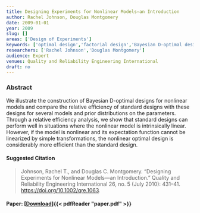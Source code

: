 ```yaml
---
title: Designing Experiments for Nonlinear Models—an Introduction
author: Rachel Johnson, Douglas Montgomery
date: 2009-01-01
year: 2009
slug: []
areas: ['Design of Experiments']
keywords: ['optimal design','factorial design','Bayesian D-optimal design']
researchers: ['Rachel Johnson','Douglas Montgomery']
audience: Expert
venues: Quality and Reliability Engineering International
draft: no
---
```




### Abstract
We illustrate the construction of Bayesian D-optimal designs for nonlinear models and compare the relative efficiency of standard designs with these designs for several models and prior distributions on the parameters. Through a relative efficiency analysis, we show that standard designs can perform well in situations where the nonlinear model is intrinsically linear. However, if the model is nonlinear and its expectation function cannot be linearized by simple transformations, the nonlinear optimal design is considerably more efficient than the standard design.

#### Suggested Citation
> Johnson, Rachel T., and Douglas C. Montgomery. “Designing Experiments for Nonlinear Models—an Introduction.” Quality and Reliability Engineering International 26, no. 5 (July 2010): 431–41. https://doi.org/10.1002/qre.1063.



#### Paper: [[Download](paper.pdf)]{{< pdfReader "paper.pdf" >}}


